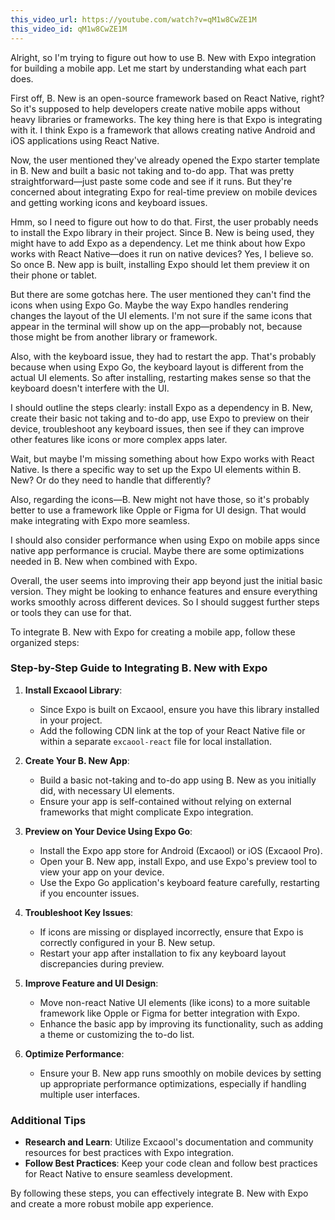 ```yaml
---
this_video_url: https://youtube.com/watch?v=qM1w8CwZE1M
this_video_id: qM1w8CwZE1M
---
```

<think>
Alright, so I'm trying to figure out how to use B. New with Expo integration for building a mobile app. Let me start by understanding what each part does.

First off, B. New is an open-source framework based on React Native, right? So it's supposed to help developers create native mobile apps without heavy libraries or frameworks. The key thing here is that Expo is integrating with it. I think Expo is a framework that allows creating native Android and iOS applications using React Native.

Now, the user mentioned they've already opened the Expo starter template in B. New and built a basic not taking and to-do app. That was pretty straightforward—just paste some code and see if it runs. But they're concerned about integrating Expo for real-time preview on mobile devices and getting working icons and keyboard issues.

Hmm, so I need to figure out how to do that. First, the user probably needs to install the Expo library in their project. Since B. New is being used, they might have to add Expo as a dependency. Let me think about how Expo works with React Native—does it run on native devices? Yes, I believe so. So once B. New app is built, installing Expo should let them preview it on their phone or tablet.

But there are some gotchas here. The user mentioned they can't find the icons when using Expo Go. Maybe the way Expo handles rendering changes the layout of the UI elements. I'm not sure if the same icons that appear in the terminal will show up on the app—probably not, because those might be from another library or framework.

Also, with the keyboard issue, they had to restart the app. That's probably because when using Expo Go, the keyboard layout is different from the actual UI elements. So after installing, restarting makes sense so that the keyboard doesn't interfere with the UI.

I should outline the steps clearly: install Expo as a dependency in B. New, create their basic not taking and to-do app, use Expo to preview on their device, troubleshoot any keyboard issues, then see if they can improve other features like icons or more complex apps later.

Wait, but maybe I'm missing something about how Expo works with React Native. Is there a specific way to set up the Expo UI elements within B. New? Or do they need to handle that differently?

Also, regarding the icons—B. New might not have those, so it's probably better to use a framework like Opple or Figma for UI design. That would make integrating with Expo more seamless.

I should also consider performance when using Expo on mobile apps since native app performance is crucial. Maybe there are some optimizations needed in B. New when combined with Expo.

Overall, the user seems into improving their app beyond just the initial basic version. They might be looking to enhance features and ensure everything works smoothly across different devices. So I should suggest further steps or tools they can use for that.
</think>

To integrate B. New with Expo for creating a mobile app, follow these organized steps:

### Step-by-Step Guide to Integrating B. New with Expo

1. **Install Excaool Library**:
   - Since Expo is built on Excaool, ensure you have this library installed in your project.
   - Add the following CDN link at the top of your React Native file or within a separate `excaool-react` file for local installation.

2. **Create Your B. New App**:
   - Build a basic not-taking and to-do app using B. New as you initially did, with necessary UI elements.
   - Ensure your app is self-contained without relying on external frameworks that might complicate Expo integration.

3. **Preview on Your Device Using Expo Go**:
   - Install the Expo app store for Android (Excaool) or iOS (Excaool Pro).
   - Open your B. New app, install Expo, and use Expo's preview tool to view your app on your device.
   - Use the Expo Go application's keyboard feature carefully, restarting if you encounter issues.

4. **Troubleshoot Key Issues**:
   - If icons are missing or displayed incorrectly, ensure that Expo is correctly configured in your B. New setup.
   - Restart your app after installation to fix any keyboard layout discrepancies during preview.

5. **Improve Feature and UI Design**:
   - Move non-react Native UI elements (like icons) to a more suitable framework like Opple or Figma for better integration with Expo.
   - Enhance the basic app by improving its functionality, such as adding a theme or customizing the to-do list.

6. **Optimize Performance**:
   - Ensure your B. New app runs smoothly on mobile devices by setting up appropriate performance optimizations, especially if handling multiple user interfaces.

### Additional Tips

- **Research and Learn**: Utilize Excaool's documentation and community resources for best practices with Expo integration.
- **Follow Best Practices**: Keep your code clean and follow best practices for React Native to ensure seamless development.

By following these steps, you can effectively integrate B. New with Expo and create a more robust mobile app experience.
